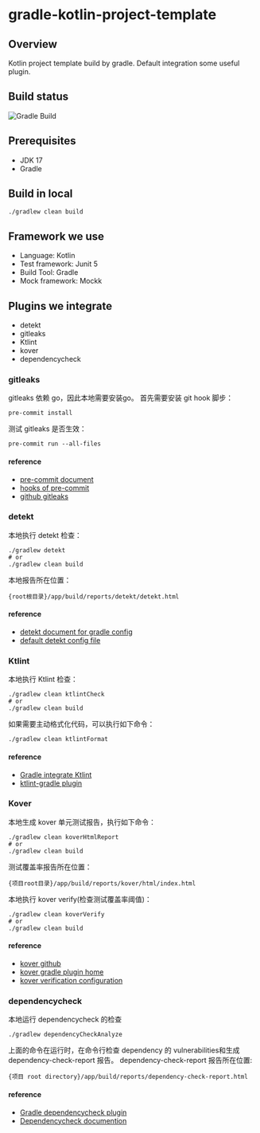 # gradle-kotlin-project-template
## Overview
Kotlin project template build by gradle. Default integration some useful plugin.

## Build status
![Gradle Build](https://github.com/csmervyn/gradle-kotlin-project-template/actions/workflows/gradle.yml/badge.svg)
## Prerequisites
- JDK 17
- Gradle

## Build in local
```shell
./gradlew clean build
```

## Framework we use
- Language: Kotlin
- Test framework: Junit 5
- Build Tool: Gradle
- Mock framework: Mockk
## Plugins we integrate
- detekt
- gitleaks
- Ktlint
- kover
- dependencycheck

### gitleaks
gitleaks 依赖 go，因此本地需要安装go。
首先需要安装 git hook 脚步：
```shell
pre-commit install
```
测试 gitleaks 是否生效：
```shell
pre-commit run --all-files
```
#### reference
- [pre-commit document](https://pre-commit.com/)
- [hooks of pre-commit](https://pre-commit.com/hooks.html)
- [github gitleaks](https://github.com/gitleaks/gitleaks)

### detekt
本地执行 detekt 检查：
```shell
./gradlew detekt 
# or
./gradlew clean build
```
本地报告所在位置：
```text
{root根目录}/app/build/reports/detekt/detekt.html
```
#### reference
- [detekt document for gradle config](https://detekt.dev/docs/gettingstarted/gradle)
- [default detekt config file](https://github.com/detekt/detekt/blob/main/detekt-core/src/main/resources/default-detekt-config.yml)

### Ktlint
本地执行 Ktlint 检查：
```shell
./gradlew clean ktlintCheck
# or
./gradlew clean build
```
如果需要主动格式化代码，可以执行如下命令：
```shell
./gradlew clean ktlintFormat
```
#### reference
- [Gradle integrate Ktlint](https://pinterest.github.io/ktlint/0.50.0/install/integrations/)
- [ktlint-gradle plugin](https://github.com/jlleitschuh/ktlint-gradle)

### Kover
本地生成 kover 单元测试报告，执行如下命令：
```shell
./gradlew clean koverHtmlReport
# or
./gradlew clean build
```
测试覆盖率报告所在位置：
```text
{项目root目录}/app/build/reports/kover/html/index.html
```
本地执行 kover verify(检查测试覆盖率阈值)：
```shell
./gradlew clean koverVerify
# or
./gradlew clean build
```
#### reference
- [kover github](https://github.com/Kotlin/kotlinx-kover)
- [kover gradle plugin home](https://kotlin.github.io/kotlinx-kover/gradle-plugin/)
- [kover verification configuration](https://kotlin.github.io/kotlinx-kover/gradle-plugin/configuring#verification)

### dependencycheck
本地运行 dependencycheck 的检查
```shell
./gradlew dependencyCheckAnalyze
```
上面的命令在运行时，在命令行检查 dependency 的 vulnerabilities和生成 dependency-check-report 报告。
dependency-check-report 报告所在位置:
```shell
{项目 root directory}/app/build/reports/dependency-check-report.html
```

#### reference
- [Gradle dependencycheck plugin](https://plugins.gradle.org/plugin/org.owasp.dependencycheck)
- [Dependencycheck documention](http://jeremylong.github.io/DependencyCheck/dependency-check-gradle/index.html)
